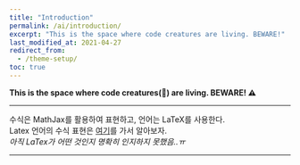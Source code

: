 ```yaml
---
title: "Introduction"
permalink: /ai/introduction/
excerpt: "This is the space where code creatures are living. BEWARE!"
last_modified_at: 2021-04-27
redirect_from:
  - /theme-setup/
toc: true
---
```



**This is the space where code creatures(:tiger2:) are living. BEWARE! :warning:**


---

수식은 MathJax를 활용하여 표현하고, 언어는 LaTeX를 사용한다.<br>
Latex 언어의 수식 표현은 [여기](https://www.codecogs.com/latex/eqneditor.php)를 가서 알아보자.<br>
*아직 LaTex가 어떤 것인지 명확히 인지하지 못했음..ㅠ*<br>

---

